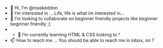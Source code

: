 - 👋 Hi, I’m @maskeddon
- 👀 I’m interested in ... Life, life is what im interested in... 
- 💞️ I’m looking to collaborate on beginner friendly projects like beginner beginner friendly ;)
- - 🌱 I’m currently learning HTML & CSS looking to ^
- 📫 How to reach me ... You should be able to reach me in inbox, no ?

<!---
maskeddon/maskeddon is a ✨ special ✨ repository because its `README.md` (this file) appears on your GitHub profile.
You can click the Preview link to take a look at your changes.
--->
